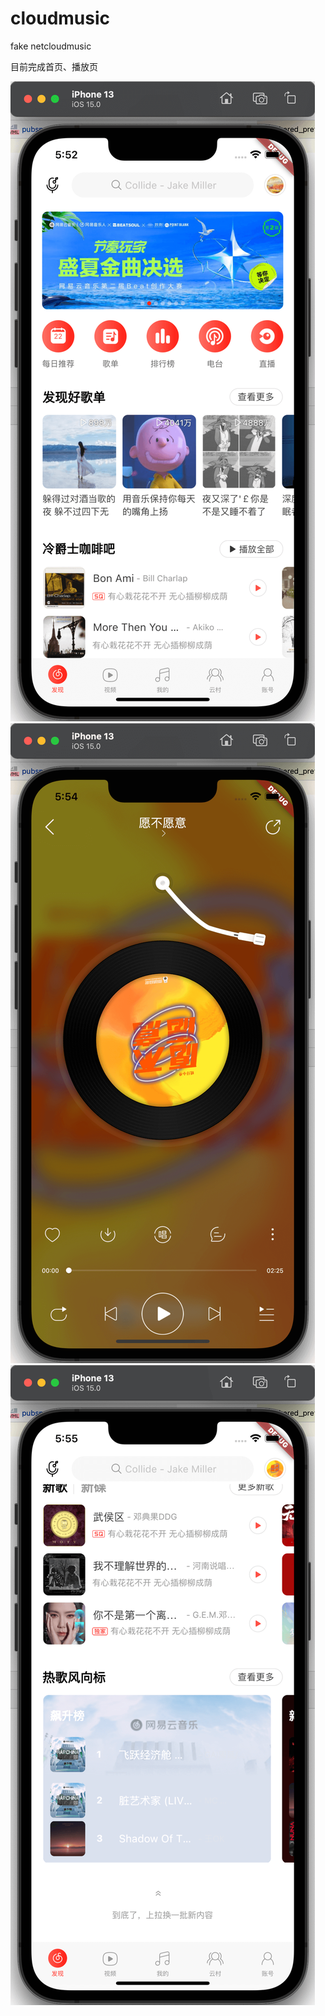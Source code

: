 # cloudmusic

fake netcloudmusic

目前完成首页、播放页

![1](WX20220822-175241@2x.png)
![2](WX20220822-175431@2x.png)
![3](WX20220822-175523@2x.png)